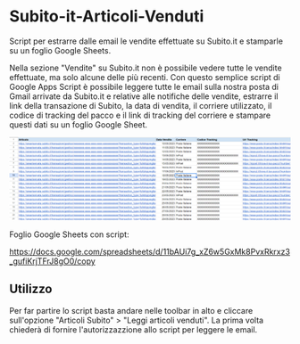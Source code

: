 # Subito-it-Articoli-Venduti
Script per estrarre dalle email le vendite effettuate su Subito.it e stamparle su un foglio Google Sheets.

Nella sezione "Vendite" su Subito.it non è possibile vedere tutte le vendite effettuate, ma solo alcune delle più recenti.
Con questo semplice script di Google Apps Script è possibile leggere tutte le email sulla nostra posta di Gmail arrivate da Subito.it e relative alle notifiche delle vendite, estrarre il link della transazione di Subito, la data di vendita, il corriere utilizzato, il codice di tracking del pacco e il link di tracking del corriere e stampare questi dati su un foglio Google Sheet.


![ScreenShot](Example.png)


Foglio Google Sheets con script: 

https://docs.google.com/spreadsheets/d/11bAUi7g_xZ6w5GxMk8PvxRkrxz3_gufiKrjTFrJ8gO0/copy


## Utilizzo

Per far partire lo script basta andare nelle toolbar in alto e cliccare sull'opzione "Articoli Subito" > "Leggi articoli venduti". 
La prima volta chiederà di fornire l'autorizzazzione allo script per leggere le email.


